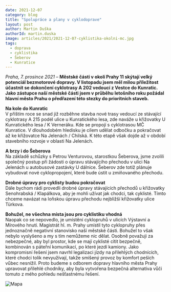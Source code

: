 ```yaml
---
date: 2021-12-07
category: blog
title: "Spolupráce a plany v cyklodoprave"
layout: post
author: Martin Duška
authorId: martin.duska
image: articles/2021/2021-12-07-cyklistika-okolni-mc.jpg
tags: 
  - doprava
  - cyklistika
  - Šeberov
  - Kunratice
---
```


*Praha, 7. prosince 2021* – **Městské části v okolí Prahy 11 skýtají velký potenciál bezmotorové dopravy. V listopadu jsem měl milou příležitost účastnit se dokončení cyklotrasy A 202 vedoucí z Vestce do Kunratic. Jako zástupce naší městské části jsem v průběhu letošního roku požádal hlavní město Prahu o předřazení této stezky do prioritních staveb.**

**Na kole do Kunratic**<br>
V příštím roce se snad již rozběhne stavba nové trasy vedoucí ze stávající cyklotrasy A 215 podél ulice u Kunratického lesa, zde naváže u křižovatky U Kunratického lesa / K Verneráku. Kde se propojí s cyklotrasou MČ Kunratice. V dlouhodobém hledisku je cílem udělat odbočku a pokračovat až ke křižovatce Na Jelenách / Chilská. K této etapě však dojde až v období stavebního rozvoje v oblasti Na Jelenách.

**A brzy i do Šeberova**<br>
Na základě schůzky s Petrou Venturovou, starostkou Šeberova, jsme zvolili společný postup při žádosti o úpravu stávajícího přechodu v ulici Na Jelenách u autobusové zastávky U dálnice. Šeberov zde totiž plánuje vybudovat nové cyklopropojení, které bude ústit u zmiňovaného přechodu.

**Drobné úpravy pro cyklisty budou pokračovat**<br>
Dále bychom rádi provedli drobné úpravy stávajících přechodů u křižovatky Senohrabská / Klapálkova, aby je mohli užívat jak chodci, tak cyklisté. Tímto chceme navázat na loňskou úpravu přechodu nejbližší křižovatky ulice Türkova. 


**Bohužel, ne všechna místa jsou pro cyklistiku vhodná**<br>
Naopak co se nepovedlo, je umístění cyklopruhů v ulicích Výstavní a Mírového hnutí. Magistrát hl. m. Prahy umístil tyto cyklopruhy přes jednoznačně negativní stanovisko naší městské části. Bohužel to však nebylo vyslyšeno a my s tím nemůžeme nic dělat.  Osobně považuji za nebezpečné, aby byl prostor, kde se mají cyklisté cítit bezpečně, kombinován s páteřní komunikací, po které jezdí kamiony. Jako kompromisní řešení jsem navrhl legalizaci jízdy na přilehlých chodnících, které chodci tolik nevyužívají, takže smíšený provoz by komfort peších vůbec nesnížil. Proto budeme s odborem dopravy hlavního města Prahy upravovat přilehlé chodníky, aby byla vytvořena bezpečná alternativa vůči tomuto z mého pohledu nešťastnému řešení.


![Mapa](https://a.pirati.cz/praha11/img/articles/2021/2021-12-07-mapa.jpg)

